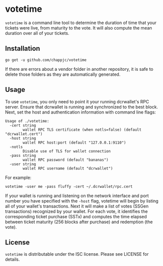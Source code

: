 # votetime

`votetime` is a command line tool to determine the duration of time that your
tickets were live, from maturity to the vote. It will also compute the mean
duration over all of your tickets.

## Installation

    go get -u github.com/chappjc/votetime

If there are errors about a vendor folder in another repository, it is safe to
delete those folders as they are automatically generated.

## Usage

To use `votetime`, you only need to point it your running dcrwallet's RPC
server. Ensure that dcrwallet is running and synchronized to the best block.
Next, set the host and authentication information with command line flags:

```none
Usage of ./votetime:
  -cert string
        wallet RPC TLS certificate (when notls=false) (default "dcrwallet.cert")
  -host string
        wallet RPC host:port (default "127.0.0.1:9110")
  -notls
        Disable use of TLS for wallet connection
  -pass string
        wallet RPC password (default "bananas")
  -user string
        wallet RPC username (default "dcrwallet")
```

For example:

    votetime -user me -pass fluffy -cert ~/.dcrwallet/rpc.cert

If your wallet is running and listening on the network interface and port number
you have specified with the `-host` flag, votetime will begin by listing all of
your wallet's transactions. Next it will make a list of votes (SSGen
transactions) recognized by your wallet. For each vote, it identifies the
corresponding ticket purchase (SSTx) and computes the time elapsed between
ticket maturity (256 blocks after purchase) and redemption (the vote).

## License

`votetime` is distributable under the ISC license.  Please see LICENSE for
details.
